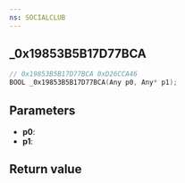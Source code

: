 ```yaml
---
ns: SOCIALCLUB
---
```

## _0x19853B5B17D77BCA

```c
// 0x19853B5B17D77BCA 0xD26CCA46
BOOL _0x19853B5B17D77BCA(Any p0, Any* p1);
```


## Parameters
* **p0**: 
* **p1**: 

## Return value
